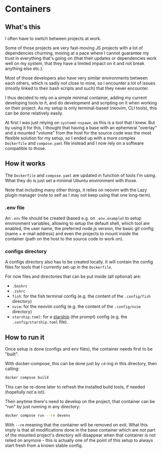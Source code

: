 # Containers

## What's this

I often have to switch between projects at work.

Some of those projects are very fast-moving JS projects with a lot of
dependencies churning, moving at a pace where I cannot guarantee my
trust in everything that's going on (that their updates or dependencies work
well on my system, that they have a limited impact on it and not break anything
else etc.).

Most of those developers also have very similar environments between each
others, which is sadly not close to mine, so I encounter a lot of issues
(mostly linked to their bash scripts and such) that they never encounter.

I thus decided to rely on a simple minimal container, adding my current
developing tools to it, and do development and scripting on it when working on
their project.
As my setup is only terminal-based (neovim, CLI tools), this can be done
relatively easily.

At first I was just relying on `systemd-nspawn`, as this is a tool that I knew.
But by using it for this, I thought that having a base with an ephemeral
"overlay" and a mounted "volume" from the host for the source code was the most
flexible solution for my setup, so I ended up with a more complex `Dockerfile`
and `compose.yaml` file instead and I now rely on a software compatible to
those.

## How it works

The `Dockerfile` and `compose.yaml` are updated in function of tools I'm using.
What they do is just set a minimal Ubuntu environment with those.

Note that including many other things, it relies on neovim with the Lazy plugin
manager (note to self as I may not keep using that one long-term).

### .env file

An `.env` file should be created (based e.g. on `.env.example`) to setup
environment variables, allowing to setup the default shell, which tool are
enabled, the user name, the preferred node.js version, the basic git config
(name + e-mail address) and even the projects to mount inside the container
(path on the host to the source code to work on).

### configs directory

A configs directory also has to be created locally. It will contain the config
files for tools that I currently set-up in the `Dockerfile`.

For now files and directories that can be put inside (all optional) are:

- `.bashrc`
- `.zshrc`
- `fish`: for the fish terminal config (e.g. the content of the `.config/fish`
  directory)
- `nvim`: for the neovim config (e.g. the content of the `.config/nvim`
  directory)
- `starship.toml`: for a [starship](https://starship.rs/) (the prompt) config
  (e.g. the `.config/starship.toml` file).

## How to run it

Once setup is done (configs and env files), the container needs first to be
"built".

With docker-compose, this can be done just by `cd`-ing in this directory, then
calling:
```sh
docker compose build
```

This can be re-done later to refresh the installed build tools, if needed
(hopefully not a lot).

Then anytime there's need to develop on the project, that container can be
"run" by just running in any directory:
```sh
docker compose run --rm devenv
```

With `--rm` meaning that the container will be removed on exit. What this imply
is that all modifications done in the base container which are not part of the
mounted project's directory will disappear when that container is not
relied on anymore - this is actually one of the point of this setup to always
start fresh from a known stable config.
